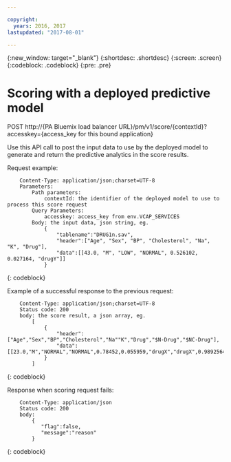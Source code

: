 ```yaml
---

copyright:
  years: 2016, 2017
lastupdated: "2017-08-01"

---
```


{:new_window: target="_blank"}
{:shortdesc: .shortdesc}
{:screen: .screen}
{:codeblock: .codeblock}
{:pre: .pre}

# Scoring with a deployed predictive model


POST http://{PA Bluemix load balancer
URL}/pm/v1/score/{contextId}?accesskey={access_key for this bound
application}

Use this API call to post the input data to use by the deployed
model to generate and return the predictive analytics in the
score results.

Request example:

```
    Content-Type: application/json;charset=UTF-8
    Parameters:
        Path parameters:
            contextId: the identifier of the deployed model to use to process this score request
        Query Parameters:
            accesskey: access_key from env.VCAP_SERVICES
        Body: the input data, json string, eg.
            {
                "tablename":"DRUG1n.sav", 
                "header":["Age", "Sex", "BP", "Cholesterol", "Na", "K", "Drug"], 
                "data":[[43.0, "M", "LOW", "NORMAL", 0.526102, 0.027164, "drugY"]]
            }   
```
{: codeblock}

Example of a successful response to the previous request:

```
    Content-Type: application/json;charset=UTF-8
    Status code: 200
    body: the score result, a json array, eg.
        [
            {
                "header":["Age","Sex","BP","Cholesterol","Na""K","Drug","$N-Drug","$NC-Drug"], 
                "data":[[23.0,"M","NORMAL","NORMAL",0.78452,0.055959,"drugX","drugX",0.9892564426956728]]
            }
        ]
```
{: codeblock}

Response when scoring request fails:

```
    Content-Type: application/json
    Status code: 200
    body:
        {
           "flag":false, 
           "message":"reason"
        }  
```
{: codeblock}